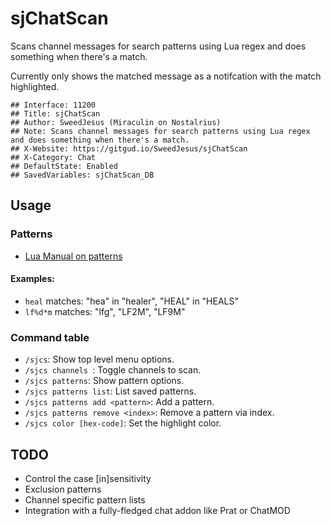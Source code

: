 # sjChatScan

Scans channel messages for search patterns using Lua regex and does something when there's a match.

Currently only shows the matched message as a notifcation with the match highlighted.

```
## Interface: 11200
## Title: sjChatScan
## Author: SweedJesus (Miraculin on Nostalrius)
## Note: Scans channel messages for search patterns using Lua regex and does something when there's a match. 
## X-Website: https://gitgud.io/SweedJesus/sjChatScan
## X-Category: Chat
## DefaultState: Enabled
## SavedVariables: sjChatScan_DB
```

## Usage

### Patterns
    
-   [Lua Manual on patterns](http://www.lua.org/manual/5.1/manual.html#5.4.1)

#### Examples:

-   `heal` matches: "hea" in "healer", "HEAL" in "HEALS"
-   `lf%d*m` matches: "lfg", "LF2M", "LF9M"

### Command table

-   `/sjcs`: Show top level menu options.
-   `/sjcs channels `:  Toggle channels to scan.
-   `/sjcs patterns`:  Show pattern options.
-   `/sjcs patterns list`:  List saved patterns.
-   `/sjcs patterns add <pattern>`:  Add a pattern.
-   `/sjcs patterns remove <index>`:  Remove a pattern via index.
-   `/sjcs color [hex-code]`:  Set the highlight color.

## TODO

-   Control the case [in]sensitivity
-   Exclusion patterns
-   Channel specific pattern lists
-   Integration with a fully-fledged chat addon like Prat or ChatMOD
